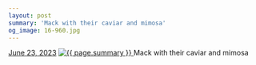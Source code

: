 ```yaml
---
layout: post
summary: 'Mack with their caviar and mimosa'
og_image: 16-960.jpg
---
```


<p>
  <time>
    <a href="/16">June 23, 2023</a>
  </time>
  <a href="/16">
    <img src="{{ site.assets_url }}/16-480.jpg" srcset="{{ site.assets_url }}/16-240.jpg 240w, {{ site.assets_url }}/16-480.jpg 480w, {{ site.assets_url }}/16-720.jpg 720w, {{ site.assets_url }}/16-960.jpg 960w" sizes="(min-width: 700px) 50vw, calc(100vw - 2rem)" alt="{{ page.summary }}" />
  </a>
  <span>Mack with their caviar and mimosa</span>
</p>
